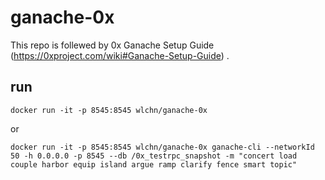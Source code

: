 # ganache-0x
This repo is follewed by 0x Ganache Setup Guide (https://0xproject.com/wiki#Ganache-Setup-Guide) .
## run
```
docker run -it -p 8545:8545 wlchn/ganache-0x
```
or
```
docker run -it -p 8545:8545 wlchn/ganache-0x ganache-cli --networkId 50 -h 0.0.0.0 -p 8545 --db /0x_testrpc_snapshot -m "concert load couple harbor equip island argue ramp clarify fence smart topic"
```
